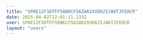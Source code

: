 ```yaml
---
title: "SP0E12F1DTFF58BKCFS6ZAR2XVD625JAKTJFE0CR"
date: 2025-04-02T12:01:11.133Z
user: SP0E12F1DTFF58BKCFS6ZAR2XVD625JAKTJFE0CR
layout: "users"
---
```

    